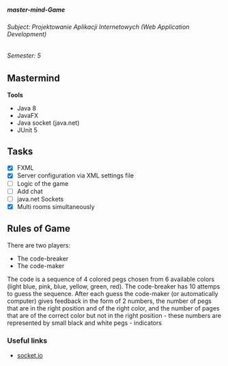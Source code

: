 #####  master-mind-Game
###### Subject: Projektowanie Aplikacji Internetowych (Web Application Development)
###### Semester: 5
## Mastermind 
**Tools**
- Java 8
- JavaFX
- Java socket (java.net)
- JUnit 5

## Tasks
- [x] FXML
- [x] Server configuration via XML settings file
- [ ] Logic of the game
- [ ] Add chat 
- [ ] java.net Sockets
- [x] Multi rooms simultaneously

## Rules of Game
There are two players:
  - The code-breaker
  - The code-maker
  
  The code is a sequence of 4 colored pegs chosen from 6 available colors (light blue, pink, blue, yellow, green, red).
The code-breaker has 10 attemps to guess the sequence. After each guess the code-maker (or automatically computer) gives feedback in the form of 2 numbers, the number of pegs that are in the right position and of the right color, and the number of pages that are of the correct color but not in the right position - these numbers are represented by small black and white pegs - indicators

### Useful links
- [socket.io](https://socket.io/docs/rooms-and-namespaces/)

